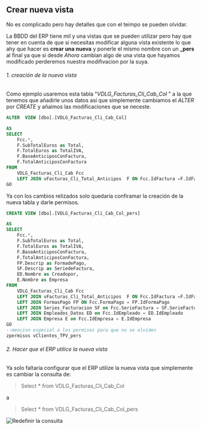 ## Crear nueva vista
No es complicado pero hay detalles que con el teimpo se pueden olvidar.

La BBDD del ERP tiene mil y una vistas que se pueden utilizar pero hay que tener en cuenta de que si necesitas modificar alguna vista existente lo que ahy que hacer es **crear una nueva** y ponerle el mismo nombre con un **_pers** al final ya que si desde *Ahora* cambian algo de una vista que hayamos modificado perderemos nuestra modifivacion por la suya.

###### 1. creación de la nueva vista
Como ejemplo usaremos esta tabla "*VDLG_Facturas_Cli_Cab_Col* " a la que tenemos que añadirle unos datos así que simplemente cambiamos el *ALTER* por *CREATE* y añaimos las modificaciones que se neceste.

```sql
ALTER  VIEW [dbo].[VDLG_Facturas_Cli_Cab_Col]

AS
SELECT 
	Fcc.*, 
	F.SubTotalEuros as Total,
	F.TotalEuros as TotalIVA,
	F.BaseAnticiposConFactura,
	F.TotalAnticiposConFactura
FROM 
	VDLG_Facturas_Cli_Cab Fcc
	LEFT JOIN vFacturas_Cli_Total_Anticipos  F ON Fcc.IdFactura =F.IdFactura
GO
```

Ya con los cambios relizados solo quedaría confiramar la creación de la nueva tabla y darle permisos.

```sql
CREATE VIEW [dbo].[VDLG_Facturas_Cli_Cab_Col_pers]

AS
SELECT 
	Fcc.*, 
	F.SubTotalEuros as Total,
	F.TotalEuros as TotalIVA,
	F.BaseAnticiposConFactura,
	F.TotalAnticiposConFactura,
	FP.Descrip as FormadePago,
	SF.Descrip as SeriedeFactura,
	ED.Nombre as Creadopor,
	E.Nombre as Empresa
FROM 
	VDLG_Facturas_Cli_Cab Fcc
	LEFT JOIN vFacturas_Cli_Total_Anticipos  F ON Fcc.IdFactura =F.IdFactura
	LEFT JOIN FormasPago FP ON Fcc.FormaPago = FP.IdFormaPago
	LEFT JOIN Series_Facturacion SF on Fcc.SerieFactura = SF.SerieFactura
	LEFT JOIN Empleados_Datos ED on Fcc.IdEmpleado = ED.IdEmpleado
	LEFT JOIN Empresa E on Fcc.IdEmpresa = E.IdEmpresa
GO
--mencion especial a los permisos para que no se olviden
zpermisos vClientes_TPV_pers
```
###### 2. Hacer que el ERP utilice la nueva vista 

Ya solo faltaría configurar que el ERP utilize la nueva vista que simplemente es cambiar la consulta de:
>Select * from VDLG_Facturas_Cli_Cab_Col

a 

>Select * from VDLG_Facturas_Cli_Cab_Col_pers

![Redefinir la consulta](/ERP_CRM_SQL\SQL\CreaciónDeVista\img\Screenshot_1.png?raw=true)